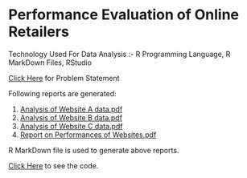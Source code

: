 # Performance Evaluation of Online Retailers

Technology Used For Data Analysis :- R Programming Language, R MarkDown Files, RStudio

[Click Here](https://github.com/sanketachari/Performance_Evaluation_of_Online_Retailers/blob/master/Case%20Study%20Problem%20Statement.pdf) for Problem Statement

Following reports are generated:

1. [Analysis of Website A data.pdf](https://github.com/sanketachari/Performance_Evaluation_of_Online_Retailers/blob/master/Business%20Insights%20to%20Websites/Analysis%20of%20Website%20A%20data.pdf)
2. [Analysis of Website B data.pdf](https://github.com/sanketachari/Performance_Evaluation_of_Online_Retailers/blob/master/Business%20Insights%20to%20Websites/Analysis%20of%20Website%20B%20data.pdf)
3. [Analysis of Website C data.pdf](https://github.com/sanketachari/Performance_Evaluation_of_Online_Retailers/blob/master/Business%20Insights%20to%20Websites/Analysis%20of%20Website%20C%20Data.pdf)
4. [Report on Performances of Websites.pdf](https://github.com/sanketachari/Performance_Evaluation_of_Online_Retailers/blob/master/Business%20Insights%20to%20Websites/Report%20on%20Performances%20of%20Websites.pdf)

R MarkDown file is used to generate above reports.

[Click Here](https://github.com/sanketachari/Performance_Evaluation_of_Online_Retailers/tree/master/Code) to see the code.
